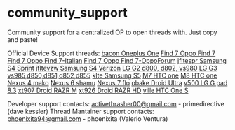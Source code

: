 # community_support

Community support for a centralized OP to open threads with.  Just copy and paste!

Official Device Support threads:
[bacon Oneplus One](http://forum.xda-developers.com/oneplus-one/orig-development/official-vaniraosp-t2890749)
[Find 7 Oppo Find 7](http://forum.xda-developers.com/find-7/find7-orig-development/rom-team-exodus-find7-t3135816)
[Find 7 Oppo Find 7-Italian](http://www.oppoforums.com/threads/rom-find7-7a-exodus-android-5-1-lollipop-basata-su-cm-12-1.29791/#post-397069)
[Find 7 Oppo Find 7-OppoForum](http://www.oppoforums.com/threads/rom-cm-12-1-find7a-find7-exodus-5-1.29790/#post-397035)
[jfltespr Samsung S4 Sprint](http://forum.xda-developers.com/galaxy-s4-sprint/orig-development/rom-team-exodus-jfltespr-t3135862)
[jfltevzw Samsung S4 Verizon](http://forum.xda-developers.com/galaxy-s4-verizon/orig-development/rom-team-exodus-jfltevzw-t3135866)
[LG G2 d800, d802, vs980](http://forum.xda-developers.com/lg-g2/orig-development/rom-team-exodus-t3189670)
[LG G3 vs985,d850,d851,d852,d855](http://forum.xda-developers.com/lg-g3/orig-development/rom-team-exodus-t3133568)
[klte Samsung S5](http://forum.xda-developers.com/galaxy-s5/orig-development/rom-team-exodus-klte-t3135876)
[M7 HTC one](http://forum.xda-developers.com/htc-one/orig-development/rom-team-exodus-m7-t3135826)
[M8 HTC one](http://forum.xda-developers.com/htc-one-m8/orig-development/rom-team-exodus-m8-t3135832)
[Nexus 4 mako](http://forum.xda-developers.com/nexus-4/orig-development/rom-team-exodus-mako-t3135836)
[Nexus 6 shamu](http://forum.xda-developers.com/nexus-6/development/rom-team-exodus-nexus-6-t3080830)
[Nexus 7 flo](http://forum.xda-developers.com/nexus-7-2013/orig-development/rom-team-exodus-flo-t3135819)
[obake Droid Ultra](http://forum.xda-developers.com/droid-ultra/orig-development/rom-team-exodus-obake-t3135840)
[v500 LG G pad 8.3](http://forum.xda-developers.com/lg-g-pad-83/general/rom-team-exodus-v500-t3135844)
[xt907 Droid RAZR M](http://forum.xda-developers.com/droid-razr-m/orig-development/rom-team-exodus-xt907-t3135848)
[xt926 Droid RAZR HD](http://forum.xda-developers.com/droid-razr-hd/general/rom-team-exodus-razr-hd-t3135852)
[ville HTC One S](http://forum.xda-developers.com/htc-one-s/development/rom-team-exodus-ville-t3132637)

Developer support contacts:
activethrasher00@gmail.com - primedirective (dave kessler)
Thread Mantainer support contacts:
phoenixita94@gmail.com	- phoenixita (Valerio Ventura)
